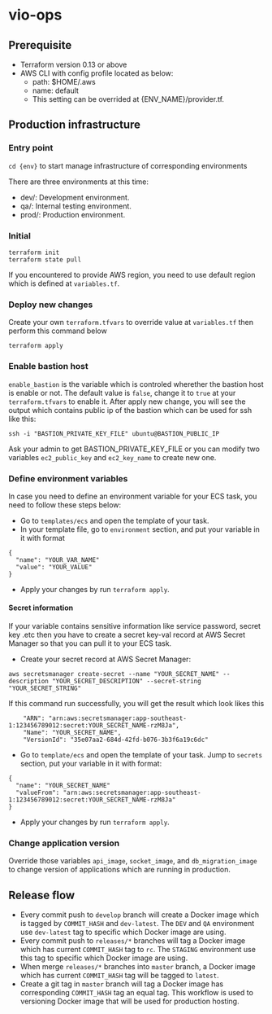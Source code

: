 # vio-ops

## Prerequisite
- Terraform version 0.13 or above
- AWS CLI with config profile located as below:
  - path: $HOME/.aws
  - name: default
  - This setting can be overrided at {ENV_NAME}/provider.tf.

## Production infrastructure

### Entry point
`cd {env}` to start manage infrastructure of corresponding environments

There are three environments at this time:
- dev/: Development environment.
- qa/: Internal testing environment.
- prod/: Production environment.

### Initial
```
terraform init
terraform state pull
```
If you encountered to provide AWS region, you need to use default region which is defined at `variables.tf`.

### Deploy new changes
Create your own `terraform.tfvars` to override value at `variables.tf` then perform this command below

```
terraform apply
```

### Enable bastion host
`enable_bastion` is the variable which is controled wherether the bastion host is enable or not. The default value is `false`, change it to `true` at your `terraform.tfvars` to enable it. After apply new change, you will see the output which contains public ip of the bastion which can be used for ssh like this:

```
ssh -i "BASTION_PRIVATE_KEY_FILE" ubuntu@BASTION_PUBLIC_IP
```

Ask your admin to get BASTION_PRIVATE_KEY_FILE or you can modify two variables `ec2_public_key` and `ec2_key_name` to create new one.

### Define environment variables
In case you need to define an environment variable for your ECS task, you need to follow these steps below:
- Go to `templates/ecs` and open the template of your task.
- In your template file, go to `environment` section, and put your variable in it with format

```
{
  "name": "YOUR_VAR_NAME"
  "value": "YOUR_VALUE"
}
```
- Apply your changes by run `terraform apply`.

#### Secret information
If your variable contains sensitive information like service password, secret key .etc then you have to create a secret key-val record at AWS Secret Manager so that you can pull it to your ECS task.

- Create your secret record at AWS Secret Manager:
```
aws secretsmanager create-secret --name "YOUR_SECRET_NAME" --description "YOUR_SECRET_DESCRIPTION" --secret-string "YOUR_SECRET_STRING"
```
If this command run successfully, you will get the result which look likes this 
```
    "ARN": "arn:aws:secretsmanager:app-southeast-1:123456789012:secret:YOUR_SECRET_NAME-rzM8Ja",
    "Name": "YOUR_SECRET_NAME",
    "VersionId": "35e07aa2-684d-42fd-b076-3b3f6a19c6dc"
```
- Go to `template/ecs` and open the template of your task. Jump to `secrets` section, put your variable in it with format:
```
{
  "name": "YOUR_SECRET_NAME"
  "valueFrom": "arn:aws:secretsmanager:app-southeast-1:123456789012:secret:YOUR_SECRET_NAME-rzM8Ja"
}
```
- Apply your changes by run `terraform apply`.

### Change application version
Override those variables `api_image`, `socket_image`, and `db_migration_image` to change version of applications which are running in production.

## Release flow
- Every commit push to `develop` branch will create a Docker image which is tagged by `COMMIT_HASH` and `dev-latest`. The `DEV` and `QA` environment use `dev-latest` tag to specific which Docker image are using.
- Every commit push to `releases/*` branches will tag a Docker image which has current `COMMIT_HASH` tag to `rc`. The `STAGING` environment use this tag to specific which Docker image are using.
- When merge `releases/*` branches into `master` branch, a Docker image which has current `COMMIT_HASH` tag will be tagged to `latest`. 
- Create a git tag in `master` branch will tag a Docker image has corresponding `COMMIT_HASH` tag an equal tag. This workflow is used to versioning Docker image that will be used for production hosting.
